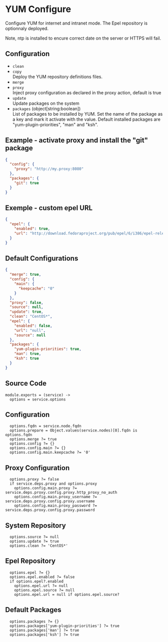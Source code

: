 
# YUM Configure

Configure YUM for internet and intranet mode. The Epel repository is optionnaly
deployed.

Note, ntp is installed to encure correct date on the server or HTTPS will fail.

## Configuration

*   `clean`   
*   `copy`   
    Deploy the YUM repository definitions files.   
*   `merge`   
*   `proxy`   
    Inject proxy configuration as declared in the proxy 
    action, default is true   
*   `update`   
    Update packages on the system   
*   `packages` (object[string:boolean])   
    List of packages to be installed by YUM. Set the name of the package as a
    key and mark it activate with the value. Default installed packages are
    "yum-plugin-priorities", "man" and "ksh".   

## Example - activate proxy and install the "git" package

```json
{
  "config": {
    "proxy": "http://my.proxy:8080"
  },
  "packages": {
    "git": true
  }
}
```

## Exemple - custom epel URL

```json
{
  "epel": {
    "enabled": true,
    "url": "http://download.fedoraproject.org/pub/epel/6/i386/epel-release-6-8.noarch.rpm"
  }
}
```

## Default Configurations

```json
{
  "merge": true,
  "config": {
    "main": {
      "keepcache": "0"
    }
  },
  "proxy": false,
  "source": null,
  "update": true,
  "clean": "CentOS*",
  "epel": {
    "enabled": false,
    "url": "null",
    "source": null
  },
  "packages": {
    "yum-plugin-priorities": true,
    "man": true,
    "ksh": true
  }
}
```

## Source Code

    module.exports = (service) ->
      options = service.options

## Configuration

      options.fqdn = service.node.fqdn
      options.prepare = Object.values(service.nodes)[0].fqdn is options.fqdn
      options.merge ?= true
      options.config ?= {}
      options.config.main ?= {}
      options.config.main.keepcache ?= '0'

## Proxy Configuration

      options.proxy ?= false
      if service.deps.proxy and options.proxy
        options.config.main.proxy ?= service.deps.proxy.config.proxy.http_proxy_no_auth
        options.config.main.proxy_username ?= service.deps.proxy.config.proxy.username
        options.config.main.proxy_password ?= service.deps.proxy.config.proxy.password

## System Repository

      options.source ?= null
      options.update ?= true
      options.clean ?= 'CentOS*'

## Epel Repository

      options.epel ?= {}
      options.epel.enabled ?= false
      if options.epel?.enabled
        options.epel.url ?= null
        options.epel.source ?= null
        options.epel.url = null if options.epel.source?

## Default Packages

      options.packages ?= {}
      options.packages['yum-plugin-priorities'] ?= true
      options.packages['man'] ?= true
      options.packages['ksh'] ?= true
